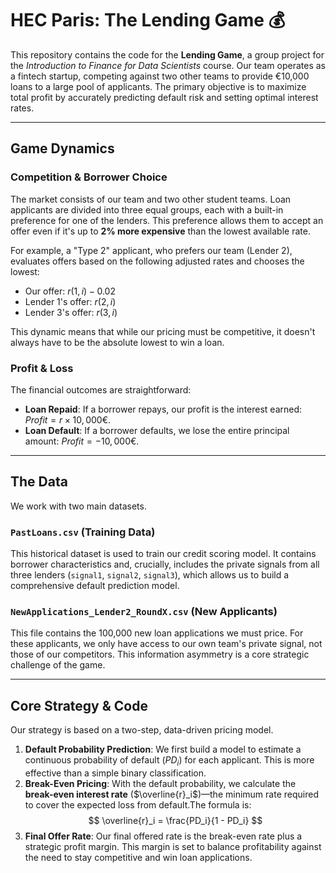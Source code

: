 # HEC Paris: The Lending Game 💰

This repository contains the code for the **Lending Game**, a group project for the *Introduction to Finance for Data Scientists* course. Our team operates as a fintech startup, competing against two other teams to provide €10,000 loans to a large pool of applicants. The primary objective is to maximize total profit by accurately predicting default risk and setting optimal interest rates.

---

## Game Dynamics

### Competition & Borrower Choice
The market consists of our team and two other student teams. Loan applicants are divided into three equal groups, each with a built-in preference for one of the lenders. This preference allows them to accept an offer even if it's up to **2% more expensive** than the lowest available rate.

For example, a "Type 2" applicant, who prefers our team (Lender 2), evaluates offers based on the following adjusted rates and chooses the lowest:
* Our offer: $r(1,i) - 0.02$ 
* Lender 1's offer: $r(2,i)$ 
* Lender 3's offer: $r(3,i)$ 

This dynamic means that while our pricing must be competitive, it doesn't always have to be the absolute lowest to win a loan.

### Profit & Loss
The financial outcomes are straightforward:
* **Loan Repaid**: If a borrower repays, our profit is the interest earned: $Profit = r \times 10,000€$.
* **Loan Default**: If a borrower defaults, we lose the entire principal amount: $Profit = -10,000€$.

---

## The Data

We work with two main datasets.

### `PastLoans.csv` (Training Data)
This historical dataset is used to train our credit scoring model. It contains borrower characteristics and, crucially, includes the private signals from all three lenders (`signal1`, `signal2`, `signal3`), which allows us to build a comprehensive default prediction model.

### `NewApplications_Lender2_RoundX.csv` (New Applicants)
This file contains the 100,000 new loan applications we must price. For these applicants, we only have access to our own team's private signal, not those of our competitors. This information asymmetry is a core strategic challenge of the game.

---

## Core Strategy & Code

Our strategy is based on a two-step, data-driven pricing model.

1.  **Default Probability Prediction**: We first build a model to estimate a continuous probability of default ($PD_i$) for each applicant. This is more effective than a simple binary classification.
2.  **Break-Even Pricing**: With the default probability, we calculate the **break-even interest rate** ($\overline{r}_i$)—the minimum rate required to cover the expected loss from default.The formula is:
    $$
    \overline{r}_i = \frac{PD_i}{1 - PD_i}
    $$
3.  **Final Offer Rate**: Our final offered rate is the break-even rate plus a strategic profit margin. This margin is set to balance profitability against the need to stay competitive and win loan applications.
